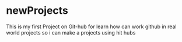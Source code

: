 # newProjects
This is my first Project on Git-hub for learn how can work github in real world projects so i can make  a projects using hit hubs
